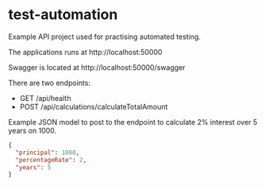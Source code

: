 # test-automation
Example API project used for practising automated testing.

The applications runs at http://localhost:50000

Swagger is located at http://localhost:50000/swagger

There are two endpoints:
* GET /api/health
* POST /api/calculations/calculateTotalAmount

Example JSON model to post to the endpoint to calculate 2% interest over 5 years on 1000.

```json
{
  "principal": 1000,
  "percentageRate": 2,
  "years": 5
}
```
